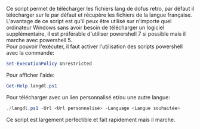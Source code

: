 
Ce script permet de télécharger les fichiers lang de dofus retro, par défaut il télécharger sur le par défaut et récupère les fichiers de la langue française.
L'avantage de ce script est qu'il peux être utilisé sur n'importe quel ordinateur Windows sans avoir besoin de télécharger un logiciel supplémentaire, il est préférable d'utiliser powershell 7 si possible mais il marche avec powershell 5.  
Pour pouvoir l'exécuter, il faut activer l'utilisation des scripts powershell avec la commande:

```powershell
Set-ExecutionPolicy Unrestricted
```

Pour afficher l'aide:

```powershell
Get-Help langdl.ps1 
```

Pour télécharger avec un lien personnalisé et/ou une autre langue:

```powershell
./langdl.ps1 -Url <Url personnalisé> -Language <Langue souhaitée>
```

Ce script est largement perfectible et fait rapidement mais il marche.  